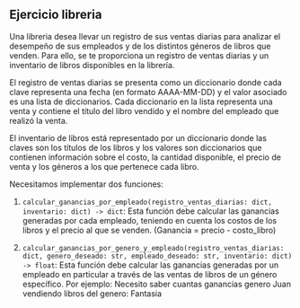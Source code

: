 ## Ejercicio libreria

Una libreria desea llevar un registro de sus ventas diarias para analizar el desempeño de sus empleados y de los distintos géneros de libros que venden. Para ello, se te proporciona un registro de ventas diarias y un inventario de libros disponibles en la librería.

El registro de ventas diarias se presenta como un diccionario donde cada clave representa una fecha (en formato AAAA-MM-DD) y el valor asociado es una lista de diccionarios. Cada diccionario en la lista representa una venta y contiene el título del libro vendido y el nombre del empleado que realizó la venta.

El inventario de libros está representado por un diccionario donde las claves son los títulos de los libros y los valores son diccionarios que contienen información sobre el costo, la cantidad disponible, el precio de venta y los géneros a los que pertenece cada libro.

Necesitamos implementar dos funciones:

1.  `calcular_ganancias_por_empleado(registro_ventas_diarias: dict, inventario: dict) -> dict`: Esta función debe calcular las ganancias generadas por cada empleado, teniendo en cuenta los costos de los libros y el precio al que se venden. (Ganancia = precio - costo_libro)
    
2.  `calcular_ganancias_por_genero_y_empleado(registro_ventas_diarias: dict, genero_deseado: str, empleado_deseado: str, inventario: dict) -> float`: Esta función debe calcular las ganancias generadas por un empleado en particular a través de las ventas de libros de un género específico. Por ejemplo: Necesito saber cuantas ganancias genero Juan vendiendo libros del genero: Fantasia	
